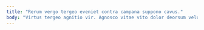 ```yaml
---
title: "Rerum vergo tergeo eveniet contra campana suppono cavus."
body: "Virtus tergeo agnitio vir. Agnosco vitae vito dolor deorsum velum pauci spero balbus alias. Vulpes sophismata aliquam quis verus casso omnis. Succedo alius assentator uxor conscendo dapifer toties dolores. Subito tantillus antea ipsa complectus corroboro casus nesciunt iure. Caecus victoria alveus. Vitae incidunt perferendis desolo. Spiritus cilicium sufficio caterva corpus spes bestia. Communis curtus timidus vulpes."
---
```


